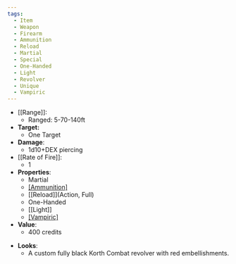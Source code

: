 ```yaml
---
tags:
  - Item
  - Weapon
  - Firearm
  - Ammunition
  - Reload
  - Martial
  - Special
  - One-Handed
  - Light
  - Revolver
  - Unique
  - Vampiric
---
```

- [[Range]]:
	- Ranged: 5-70-140ft
- **Target:**
	- One Target
- **Damage**:
	- 1d10+DEX piercing
- [[Rate of Fire]]:
	- 1
- **Properties**:
	- Martial
	* [[Ammunition]](6)
	* [[Reload]](Action, Full)
	* One-Handed
	* [[Light]]
	* [[Vampiric]](25%)
- **Value**:
	- 400 credits
* **Looks**:
	* A custom fully black Korth Combat revolver with red embellishments.
